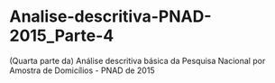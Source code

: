 # Analise-descritiva-PNAD-2015_Parte-4
(Quarta parte da) Análise descritiva básica da Pesquisa Nacional por Amostra de Domicílios - PNAD de 2015
